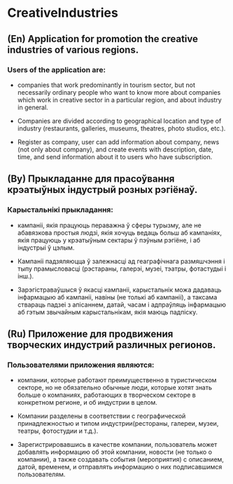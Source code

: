 # CreativeIndustries
## (En) Application for promotion the creative industries of various regions.
### Users of the application are:
- companies that work predominantly in tourism sector, but not necessarily
ordinary people who want to know more about companies which work in creative sector in a particular region, and about industry in general.

- Companies are divided according to geographical location and type of industry (restaurants, galleries, museums, theatres, photo studios, etc.).
- Register as company, user can add information about company, news (not only about company), and create events with description, date, time, and send information about it to users who have subscription. 

## (By) Прыкладанне для прасоўвання крэатыўных індустрый розных рэгіёнаў.
### Карыстальнікі прыкладання:
- кампаніі, якія працуюць пераважна ў сферы турызму, але не абавязкова
простыя людзі, якія хочуць ведаць больш аб кампаніях, якія працуюць у крэатыўным сектары ў пэўным рэгіёне, і аб індустрыі ў цэлым.

- Кампаніі падзяляюцца ў залежнасці ад геаграфічнага размяшчэння і тыпу прамысловасці (рэстараны, галерэі, музеі, тэатры, фотастудыі і інш.).
- Зарэгістраваўшыся ў якасці кампаніі, карыстальнік можа дадаваць інфармацыю аб кампаніі, навіны (не толькі аб кампаніі), а таксама ствараць падзеі з апісаннем, датай, часам і адпраўляць інфармацыю аб гэтым звычайным карыстальнікам, якія маюць падпіску. 

## (Ru) Приложение для продвижения творческих индустрий различных регионов.
### Пользователями приложения являются:
- компании, которые работают преимущественно в туристическом секторе, но не обязательно
обычные люди, которые хотят знать больше о компаниях, работающих в творческом секторе в конкретном регионе, и об индустрии в целом.

- Компании разделены в соответствии с географической принадлежностью и типом индустрии(рестораны, галереи, музеи, театры, фотостудии и т.д.).
- Зарегистрировавшись в качестве компании, пользователь может добавлять информацию об этой компании, новости (не только о компании), а также создавать события (мероприятия) с описанием, датой, временем, и отправлять информацию о них подписавшимся пользователям.
